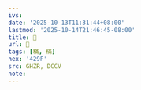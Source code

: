 ```yaml
---
ivs:
date: '2025-10-13T11:31:44+08:00'
lastmod: '2025-10-14T21:46:45-08:00'
title: 󰪝
url: 󰪝
tags: [䊟, 䊟]
hex: '429F'
src: GHZR, DCCV
note:
---
```

